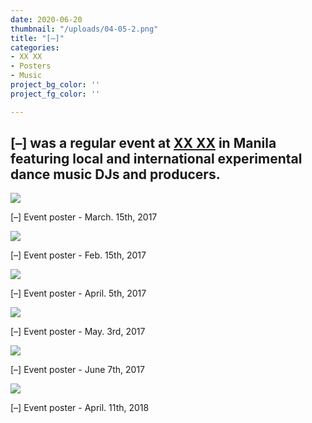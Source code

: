 ```yaml
---
date: 2020-06-20
thumbnail: "/uploads/04-05-2.png"
title: "[–]"
categories:
- XX XX
- Posters
- Music
project_bg_color: ''
project_fg_color: ''

---
```

## \[–\] was a regular event at [XX XX](20-20.asia "XX XX Manila") in Manila featuring local and international experimental dance music DJs and producers.

![](/uploads/03-15.png)

\[–\] Event poster - March. 15th, 2017

![](/uploads/02-15.png)

\[–\] Event poster - Feb. 15th, 2017

![](/uploads/04-05-2.png)

\[–\] Event poster - April. 5th, 2017

![](/uploads/05-03-2.png)

\[–\] Event poster - May. 3rd, 2017

![](/uploads/06-07.png)

\[–\] Event poster - June 7th, 2017

![](/uploads/180411_-_poster-1_180411_v3_story.jpg)

\[–\] Event poster - April. 11th, 2018